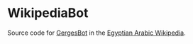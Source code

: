 # WikipediaBot

Source code for [GergesBot](https://arz.wikipedia.org/wiki/User:GergesBot "GergesBot") in the [Egyptian Arabic Wikipedia](https://arz.wikipedia.org/ "Egyptian Arabic Wikipedia").